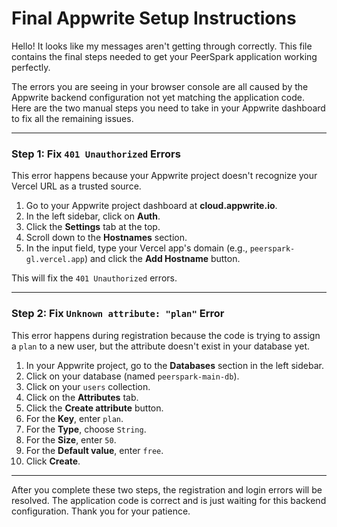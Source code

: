 # Final Appwrite Setup Instructions

Hello! It looks like my messages aren't getting through correctly. This file contains the final steps needed to get your PeerSpark application working perfectly.

The errors you are seeing in your browser console are all caused by the Appwrite backend configuration not yet matching the application code. Here are the two manual steps you need to take in your Appwrite dashboard to fix all the remaining issues.

---

### **Step 1: Fix `401 Unauthorized` Errors**

This error happens because your Appwrite project doesn't recognize your Vercel URL as a trusted source.

1.  Go to your Appwrite project dashboard at **cloud.appwrite.io**.
2.  In the left sidebar, click on **Auth**.
3.  Click the **Settings** tab at the top.
4.  Scroll down to the **Hostnames** section.
5.  In the input field, type your Vercel app's domain (e.g., `peerspark-gl.vercel.app`) and click the **Add Hostname** button.

This will fix the `401 Unauthorized` errors.

---

### **Step 2: Fix `Unknown attribute: "plan"` Error**

This error happens during registration because the code is trying to assign a `plan` to a new user, but the attribute doesn't exist in your database yet.

1.  In your Appwrite project, go to the **Databases** section in the left sidebar.
2.  Click on your database (named `peerspark-main-db`).
3.  Click on your `users` collection.
4.  Click on the **Attributes** tab.
5.  Click the **Create attribute** button.
6.  For the **Key**, enter `plan`.
7.  For the **Type**, choose `String`.
8.  For the **Size**, enter `50`.
9.  For the **Default value**, enter `free`.
10. Click **Create**.

---

After you complete these two steps, the registration and login errors will be resolved. The application code is correct and is just waiting for this backend configuration. Thank you for your patience.
